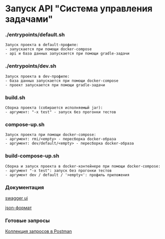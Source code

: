 # Запуск API "Система управления задачами"

### ./entrypoints/default.sh
    Запуск проекта в default-профиле: 
    - запускается при помощи docker-compose
    - api и база данных запускается при помощи gradle-задачи

### ./entrypoints/dev.sh
    Запуск проекта в dev-профиле: 
    - база данных запускается при помощи docker-compose
    - проект запускается при помощи gradle-задачи

### build.sh
    Сборка проекта (собирается исполняемый jar):
    - аргумент: "-x test" - запуск без прогонки тестов

### compose-up.sh
    Запуск проекта при помощи docker-compose:
    - аргумент: rmi/<empty> - пересборка docker-образа
    - аргумент: dev/default/<empty> - пересборка docker-образа

### build-compose-up.sh
    Сборка и запуск проекта в docker-контейнере при помощи docker-compose:
    - аргумент "-x test": запуск без прогонки тестов 
    - аргумент dev / default / '>empty<': профиль приложения  

### Документация
[swagger ui](http://localhost:8008/swagger-ui/index.html)
    
[json-формат](http://localhost:8008/v3/api-docs)

### Готовые запросы
[Коллекция запросов в Postman](https://www.postman.com/eom-back/workspace/task-management-system/collection/2929901-3c1a7865-4b0c-4dab-95fc-15d55ede2119?action=share&creator=2929901&active-environment=2929901-f19febb9-39d0-46c2-803e-04d60dcf2c28)
